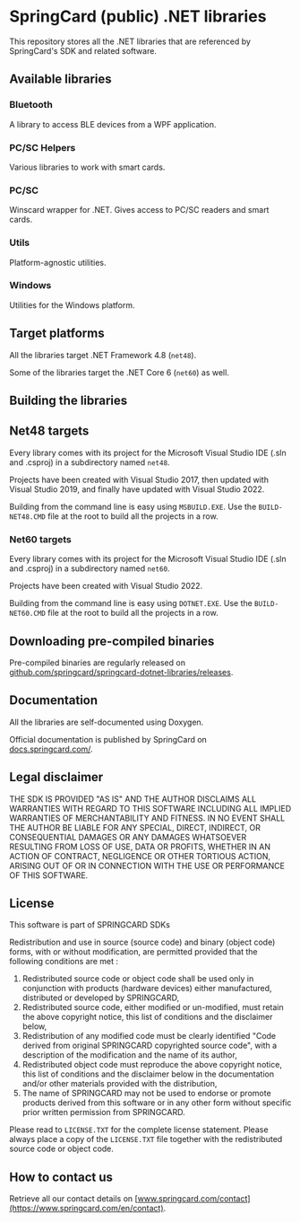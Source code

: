 # SpringCard (public) .NET libraries

This repository stores all the .NET libraries that are referenced by SpringCard's SDK and related software.

## Available libraries

### Bluetooth

A library to access BLE devices from a WPF application.

### PC/SC Helpers

Various libraries to work with smart cards.

### PC/SC

Winscard wrapper for .NET. Gives access to PC/SC readers and smart cards. 

### Utils

Platform-agnostic utilities.

### Windows

Utilities for the Windows platform.

## Target platforms

All the libraries target .NET Framework 4.8 (`net48`).

Some of the libraries target the .NET Core 6 (`net60`) as well.

## Building the libraries

## Net48 targets

Every library comes with its project for the Microsoft Visual Studio IDE (.sln and .csproj) in a subdirectory named `net48`.

Projects have been created with Visual Studio 2017, then updated with Visual Studio 2019, and finally have updated with Visual Studio 2022.

Building from the command line is easy using `MSBUILD.EXE`. Use the `BUILD-NET48.CMD` file at the root to build all the projects in a row.

### Net60 targets

Every library comes with its project for the Microsoft Visual Studio IDE (.sln and .csproj) in a subdirectory named `net60`.

Projects have been created with Visual Studio 2022.

Building from the command line is easy using `DOTNET.EXE`. Use the `BUILD-NET60.CMD` file at the root to build all the projects in a row.

## Downloading pre-compiled binaries

Pre-compiled binaries are regularly released on [github.com/springcard/springcard-dotnet-libraries/releases](https://github.com/springcard/springcard-dotnet-libraries/releases).

## Documentation

All the libraries are self-documented using Doxygen.

Official documentation is published by SpringCard on [docs.springcard.com/](https://docs.springcard.com/).

## Legal disclaimer

THE SDK IS PROVIDED "AS IS" AND THE AUTHOR DISCLAIMS ALL WARRANTIES WITH REGARD TO THIS SOFTWARE INCLUDING ALL IMPLIED WARRANTIES OF MERCHANTABILITY AND FITNESS. IN NO EVENT SHALL THE AUTHOR BE LIABLE FOR ANY SPECIAL, DIRECT, INDIRECT, OR CONSEQUENTIAL DAMAGES OR ANY DAMAGES WHATSOEVER RESULTING FROM LOSS OF USE, DATA OR PROFITS, WHETHER IN AN ACTION OF CONTRACT, NEGLIGENCE OR OTHER TORTIOUS ACTION, ARISING OUT OF OR IN CONNECTION WITH THE USE OR PERFORMANCE OF THIS SOFTWARE.

## License

This software is part of SPRINGCARD SDKs

Redistribution and use in source (source code) and binary (object code) forms, with or without modification, are permitted provided that the following conditions are met :

1. Redistributed source code or object code shall be used only in conjunction with products (hardware devices) either manufactured, distributed or developed by SPRINGCARD,
2. Redistributed source code, either modified or un-modified, must retain the above copyright notice, this list of conditions and the disclaimer below,
3. Redistribution of any modified code must be clearly identified "Code derived from original SPRINGCARD copyrighted source code", with a description of the modification and the name of its author,
4. Redistributed object code must reproduce the above copyright notice, this list of conditions and the disclaimer below in the documentation and/or other materials provided with the distribution,
5. The name of SPRINGCARD may not be used to endorse or promote products derived from this software or in any other form without specific prior written permission from SPRINGCARD.

Please read to `LICENSE.TXT` for the complete license statement. Please always place a copy of the `LICENSE.TXT` file together with the redistributed source code or object code.

## How to contact us

Retrieve all our contact details on [www.springcard.com/contact](https://www.springcard.com/en/contact).
